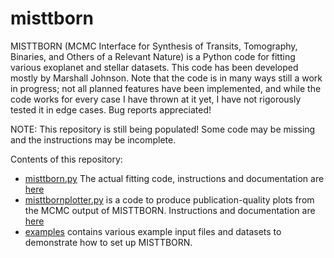 # misttborn
MISTTBORN (MCMC Interface for Synthesis of Transits, Tomography, Binaries, and Others of a Relevant Nature) is a Python code for fitting various exoplanet and stellar datasets. This code has been developed mostly by Marshall Johnson. Note that the code is in many ways still a work in progress; not all planned features have been implemented, and while the code works for every case I have thrown at it yet, I have not rigorously tested it in edge cases. Bug reports appreciated!

NOTE: This repository is still being populated! Some code may be missing and the instructions may be incomplete.

Contents of this repository:
- [misttborn.py](./misttborn.py) The actual fitting code, instructions and documentation are [here](./misttborn.md)
- [misttbornplotter.py](./misttbornplotter.py) is a code to produce publication-quality plots from the MCMC output of MISTTBORN. Instructions and documentation are [here](./misttbornplotter.md)
- [examples](./examples) contains various example input files and datasets to demonstrate how to set up MISTTBORN.
